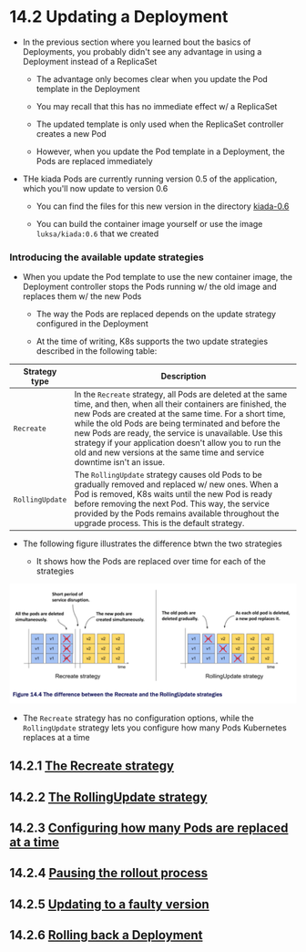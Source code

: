 # 14.2 Updating a Deployment

* In the previous section where you learned bout the basics of Deployments, you probably didn't see any advantage in using a Deployment instead of a ReplicaSet

  * The advantage only becomes clear when you update the Pod template in the Deployment

  * You may recall that this has no immediate effect w/ a ReplicaSet

  * The updated template is only used when the ReplicaSet controller creates a new Pod

  * However, when you update the Pod template in a Deployment, the Pods are replaced immediately

* THe kiada Pods are currently running version 0.5 of the application, which you'll now update to version 0.6

  * You can find the files for this new version in the directory [kiada-0.6](kiada-0.6)

  * You can build the container image yourself or use the image `luksa/kiada:0.6` that we created

### Introducing the available update strategies

* When you update the Pod template to use the new container image, the Deployment controller stops the Pods running w/ the old image and replaces them w/ the new Pods

  * The way the Pods are replaced depends on the update strategy configured in the Deployment

  * At the time of writing, K8s supports the two update strategies described in the following table:

| **Strategy type** | **Description**                                                                                                                                                                                                                                                                                                                                                                                                                        |
|-------------------|----------------------------------------------------------------------------------------------------------------------------------------------------------------------------------------------------------------------------------------------------------------------------------------------------------------------------------------------------------------------------------------------------------------------------------------|
| `Recreate`        | In the `Recreate` strategy, all Pods are deleted at the same time, and then, when all their containers are finished, the new Pods are created at the same time. For a short time, while the old Pods are being terminated and before the new Pods are ready, the service is unavailable. Use this strategy if your application doesn't allow you to run the old and new versions at the same time and service downtime isn't an issue. |
| `RollingUpdate`   | The `RollingUpdate` strategy causes old Pods to be gradually removed and replaced w/ new ones. When a Pod is removed, K8s waits until the new Pod is ready before removing the next Pod. This way, the service provided by the Pods remains available throughout the upgrade process. This is the default strategy.                                                                                                                    |

* The following figure illustrates the difference btwn the two strategies

  * It shows how the Pods are replaced over time for each of the strategies

![Fig. 1 The difference btwn the Recreate and RollingUpdate strategies](../../../../img/kubernetes-in-action.demo/chpt14/update-deployment/diag01.png)

* The `Recreate` strategy has no configuration options, while the `RollingUpdate` strategy lets you configure how many Pods Kubernetes replaces at a time

## 14.2.1 [The Recreate strategy](recreate-strategy/README.md)

## 14.2.2 [The RollingUpdate strategy](rolling-update-strategy/README.md)

## 14.2.3 [Configuring how many Pods are replaced at a time](maxsurge-and-maxunavailable/README.md)

## 14.2.4 [Pausing the rollout process](pause-rollout/README.md)

## 14.2.5 [Updating to a faulty version](update-to-faulty-version/README.md)

## 14.2.6 [Rolling back a Deployment](rollback-deployment/README.md)
